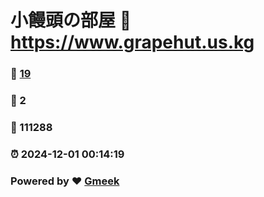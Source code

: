 # 小饅頭の部屋 :link: https://www.grapehut.us.kg 
### :page_facing_up: [19](https://www.grapehut.us.kg/tag.html) 
### :speech_balloon: 2 
### :hibiscus: 111288 
### :alarm_clock: 2024-12-01 00:14:19 
### Powered by :heart: [Gmeek](https://github.com/Meekdai/Gmeek)
